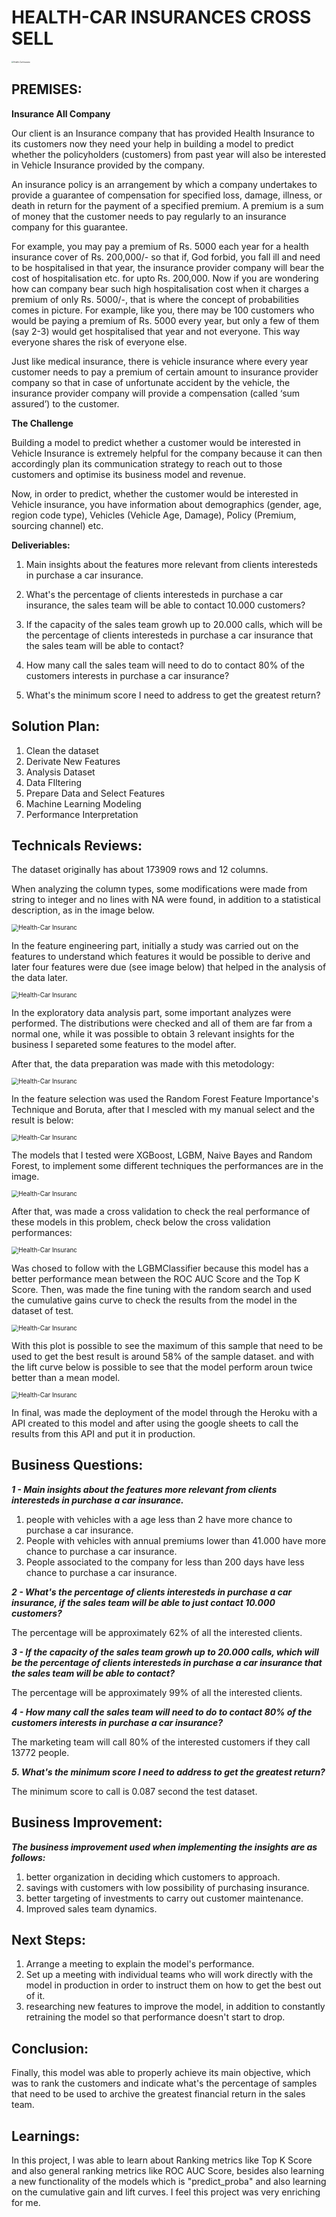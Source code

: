 # HEALTH-CAR INSURANCES CROSS SELL

<img src="heal-car.png" alt="Health-Car Insuranc" style="zoom:20%;" />

## **PREMISES:**

**Insurance All Company**

Our client is an Insurance company that has provided Health Insurance to its customers now they need your help in building a model to predict whether the policyholders (customers) from past year will also be interested in Vehicle Insurance provided by the company.

An insurance policy is an arrangement by which a company undertakes to provide a guarantee of compensation for specified loss, damage, illness, or death in return for the payment of a specified premium. A premium is a sum of money that the customer needs to pay regularly to an insurance company for this guarantee.

For example, you may pay a premium of Rs. 5000 each year for a health insurance cover of Rs. 200,000/- so that if, God forbid, you fall ill and need to be hospitalised in that year, the insurance provider company will bear the cost of hospitalisation etc. for upto Rs. 200,000. Now if you are wondering how can company bear such high hospitalisation cost when it charges a premium of only Rs. 5000/-, that is where the concept of probabilities comes in picture. For example, like you, there may be 100 customers who would be paying a premium of Rs. 5000 every year, but only a few of them (say 2-3) would get hospitalised that year and not everyone. This way everyone shares the risk of everyone else.

Just like medical insurance, there is vehicle insurance where every year customer needs to pay a premium of certain amount to insurance provider company so that in case of unfortunate accident by the vehicle, the insurance provider company will provide a compensation (called ‘sum assured’) to the customer.

**The Challenge**

Building a model to predict whether a customer would be interested in Vehicle Insurance is extremely helpful for the company because it can then accordingly plan its communication strategy to reach out to those customers and optimise its business model and revenue.

Now, in order to predict, whether the customer would be interested in Vehicle insurance, you have information about demographics (gender, age, region code type), Vehicles (Vehicle Age, Damage), Policy (Premium, sourcing channel) etc.

**Deliveriables:**

1. Main insights about the features more relevant from clients interesteds in purchase a car insurance.

2. What's the percentage of clients interesteds in purchase a car insurance, the sales team will be able to contact 10.000 customers?

3. If the capacity of the sales team growh up to 20.000 calls, which will be the percentage of clients interesteds in purchase a car insurance that the sales team will be able to contact?

4. How many call the sales team will need to do to contact 80% of the customers interests in purchase a car insurance?

5. What's the minimum score I need to address to get the greatest return?

## **Solution Plan:**

1. Clean the dataset
2. Derivate New Features
3. Analysis Dataset
4. Data FIltering
5. Prepare Data and Select Features
6. Machine Learning Modeling
7. Performance Interpretation

## **Technicals Reviews:**

The dataset originally has about 173909 rows and 12 columns. 

When analyzing the column types, some modifications were made from string to integer and no lines with NA were found, in addition to a statistical description, as in the image below. 

<img src="technical/statistic.png" alt="Health-Car Insuranc" style="zoom:70%;" />

In the feature engineering part, initially a study was carried out on the features to understand which features it would be possible to derive and later four features were due (see image below) that helped in the analysis of the data later.

<img src="technical/feature_engineering.png" alt="Health-Car Insuranc" style="zoom:70%;" />

In the exploratory data analysis part, some important analyzes were performed. The distributions were checked and all of them are far from a normal one, while it was possible to obtain 3 relevant insights for the business I separeted some features to the model after.

After that, the data preparation was made with this metodology:

<img src="technical/data_preparation.png" alt="Health-Car Insuranc" style="zoom:70%;" />

In the feature selection was used the Random Forest Feature Importance's Technique and Boruta, after that I mescled with my manual select and the result is below:

<img src="technical/cols_selected.png" alt="Health-Car Insuranc" style="zoom:70%;" />

The models that I tested were XGBoost, LGBM, Naive Bayes and Random Forest, to implement some different techniques the performances are in the image.

<img src="technical/models_perf.png" alt="Health-Car Insuranc" style="zoom:70%;" />

After that, was made a cross validation to check the real performance of these models in this problem, check below the cross validation performances:

<img src="technical/cross_val.png" alt="Health-Car Insuranc" style="zoom:70%;" />

Was chosed to follow with the LGBMClassifier because this model has a better performance mean between the ROC AUC Score and the Top K Score. Then, was made the fine tuning with the random search and used the cumulative gains curve to check the results from the model in the dataset of test.

<img src="technical/cum_gains.png" alt="Health-Car Insuranc" style="zoom:70%;" />

With this plot is possible to see the maximum of this sample that need to be used to get the best result is around 58% of the sample dataset. and with the lift curve below is possible to see that the model perform aroun twice better than a mean model.

<img src="technical/lift_curv.png" alt="Health-Car Insuranc" style="zoom:70%;" />

In final, was made the deployment of the model through the Heroku with a API created to this model and after using the google sheets to call the results from this API and put it in production.

## **Business Questions:**

***1 - Main insights about the features more relevant from clients interesteds in purchase a car insurance.***

1. people with vehicles with a age less than 2 have more chance to purchase a car insurance.
2. People with vehicles with annual premiums lower than 41.000 have more chance to purchase a car insurance.
3. People associated to the company for less than 200 days have less chance to purchase a car insurance.

***2 - What's the percentage of clients interesteds in purchase a car insurance, if the sales team will be able to just contact 10.000 customers?***

The percentage will be approximately 62% of all the interested clients.

***3 - If the capacity of the sales team growh up to 20.000 calls, which will be the percentage of clients interesteds in purchase a car insurance that the sales team will be able to contact?***

The percentage will be approximately 99% of all the interested clients.

***4 - How many call the sales team will need to do to contact 80% of the customers interests in purchase a car insurance?***

The marketing team will call 80% of the interested customers if they call 13772 people.

***5. What's the minimum score I need to address to get the greatest return?***

The minimum score to call is 0.087 second the test dataset.

## **Business Improvement:**

***The business improvement used when implementing the insights are as follows:***

1. better organization in deciding which customers to approach.
2. savings with customers with low possibility of purchasing insurance.
3. better targeting of investments to carry out customer maintenance.
4. Improved sales team dynamics.

## **Next Steps**:

1. Arrange a meeting to explain the model's performance.
2. Set up a meeting with individual teams who will work directly with the model in production in order to instruct them on how to get the best out of it.
3. researching new features to improve the model, in addition to constantly retraining the model so that performance doesn't start to drop.

## **Conclusion:**

Finally, this model was able to properly achieve its main objective, which was to rank the customers and indicate what's the percentage of samples that need to be used to archive the greatest financial return in the sales team.

## Learnings:

In this project, I was able to learn about Ranking metrics like Top K Score and also general ranking metrics like ROC AUC Score, besides also learning a new functionality of the models which is "predict_proba" and also learning on the cumulative gain and lift curves. I feel this project was very enriching for me.
